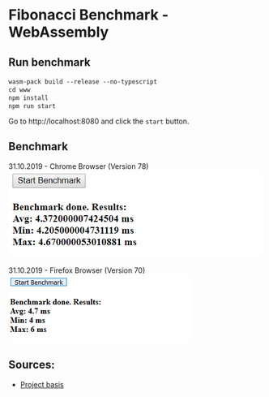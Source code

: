 # Fibonacci Benchmark - WebAssembly

## Run benchmark
```
wasm-pack build --release --no-typescript
cd www
npm install
npm run start
```
Go to http://localhost:8080 and click the `start` button.

## Benchmark
31.10.2019 - Chrome Browser (Version 78)
![Benchmark](benchmark_chrome.PNG)

31.10.2019 - Firefox Browser (Version 70)
![Benchmark](benchmark_firefox.PNG)


## Sources:
* [Project basis](https://github.com/rustwasm/wasm-pack-template)
